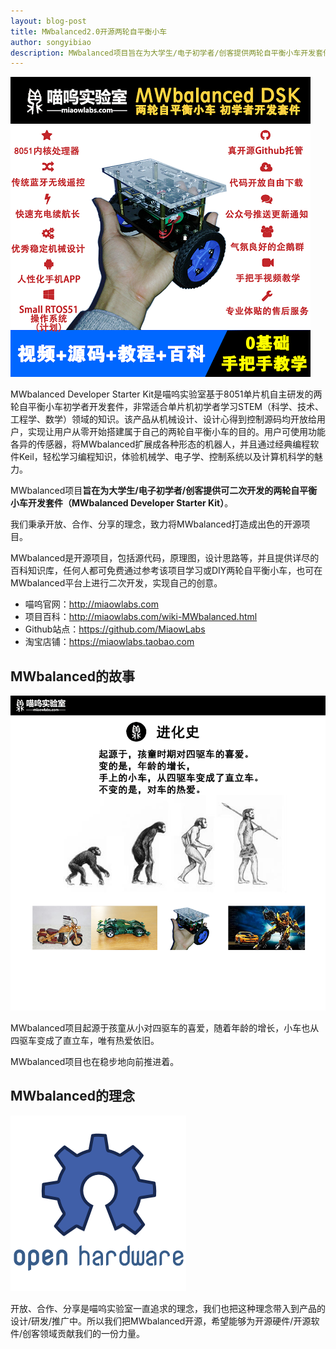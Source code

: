 ```yaml
---
layout: blog-post
title: MWbalanced2.0开源两轮自平衡小车
author: songyibiao
description: MWbalanced项目旨在为大学生/电子初学者/创客提供两轮自平衡小车开发套件（MWbalanced DSK）。我们秉承开放、合作、分享的理念，致力将MWbalanced打造成出色的开源硬件/软件项目。
---
```


![](/img/MWbalanced.png)

MWbalanced Developer Starter Kit是喵呜实验室基于8051单片机自主研发的两轮自平衡小车初学者开发套件，非常适合单片机初学者学习STEM（科学、技术、工程学、数学）领域的知识。该产品从机械设计、设计心得到控制源码均开放给用户，实现让用户从零开始搭建属于自己的两轮自平衡小车的目的。用户可使用功能各异的传感器，将MWbalanced扩展成各种形态的机器人，并且通过经典编程软件Keil，轻松学习编程知识，体验机械学、电子学、控制系统以及计算机科学的魅力。

MWbalanced项目**旨在为大学生/电子初学者/创客提供可二次开发的两轮自平衡小车开发套件（MWbalanced Developer Starter Kit）**。

我们秉承开放、合作、分享的理念，致力将MWbalanced打造成出色的开源项目。

MWbalanced是开源项目，包括源代码，原理图，设计思路等，并且提供详尽的百科知识库，任何人都可免费通过参考该项目学习或DIY两轮自平衡小车，也可在MWbalanced平台上进行二次开发，实现自己的创意。

* 喵呜官网：http://miaowlabs.com
* 项目百科：http://miaowlabs.com/wiki-MWbalanced.html
* Github站点：https://github.com/MiaowLabs
* 淘宝店铺：https://miaowlabs.taobao.com

## MWbalanced的故事

![](/img/blog/进化史.png)

MWbalanced项目起源于孩童从小对四驱车的喜爱，随着年龄的增长，小车也从四驱车变成了直立车，唯有热爱依旧。

MWbalanced项目也在稳步地向前推进着。

## MWbalanced的理念

![](/img/blog/open-hardware.png)

开放、合作、分享是喵呜实验室一直追求的理念，我们也把这种理念带入到产品的设计/研发/推广中。所以我们把MWbalanced开源，希望能够为开源硬件/开源软件/创客领域贡献我们的一份力量。
